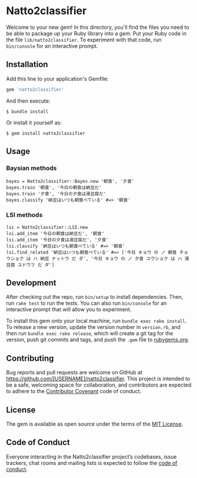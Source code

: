 # Natto2classifier

Welcome to your new gem! In this directory, you'll find the files you need to be able to package up your Ruby library into a gem. Put your Ruby code in the file `lib/natto2classifier`. To experiment with that code, run `bin/console` for an interactive prompt.

## Installation

Add this line to your application's Gemfile:

```ruby
gem 'natto2classifier'
```

And then execute:

    $ bundle install

Or install it yourself as:

    $ gem install natto2classifier

## Usage

### Baysian methods

```
bayes = Natto2classifier::Bayes.new '朝食', '夕食'
bayes.train '朝食', '今日の朝食は納豆だ'
bayes.train '夕食', '今日の夕食は湯豆腐だ'
bayes.classify '納豆はいつも朝食べている' #=> '朝食'
```

### LSI methods

```
lsi = Natto2classifier::LSI.new
lsi.add_item '今日の朝食は納豆だ', '朝食'
lsi.add_item '今日の夕食は湯豆腐だ', '夕食'
lsi.classify '納豆はいつも朝食べている' #=> '朝食'
lsi.find_related '納豆はいつも朝食べている' #=> ['今日 キョウ の ノ 朝食 チョウショク は ハ 納豆 ナットウ だ ダ', '今日 キョウ の ノ 夕食 ユウショク は ハ 湯豆腐 ユドウフ だ ダ']
```

## Development

After checking out the repo, run `bin/setup` to install dependencies. Then, run `rake test` to run the tests. You can also run `bin/console` for an interactive prompt that will allow you to experiment.

To install this gem onto your local machine, run `bundle exec rake install`. To release a new version, update the version number in `version.rb`, and then run `bundle exec rake release`, which will create a git tag for the version, push git commits and tags, and push the `.gem` file to [rubygems.org](https://rubygems.org).

## Contributing

Bug reports and pull requests are welcome on GitHub at https://github.com/[USERNAME]/natto2classifier. This project is intended to be a safe, welcoming space for collaboration, and contributors are expected to adhere to the [Contributor Covenant](http://contributor-covenant.org) code of conduct.

## License

The gem is available as open source under the terms of the [MIT License](https://opensource.org/licenses/MIT).

## Code of Conduct

Everyone interacting in the Natto2classifier project’s codebases, issue trackers, chat rooms and mailing lists is expected to follow the [code of conduct](https://github.com/[USERNAME]/natto2classifier/blob/master/CODE_OF_CONDUCT.md).
